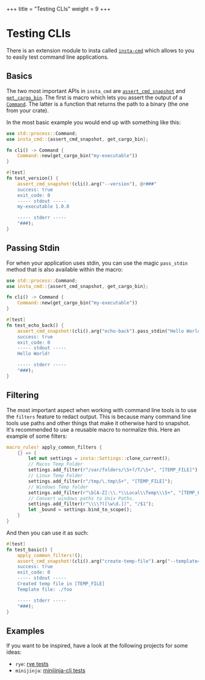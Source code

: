 +++
title = "Testing CLIs"
weight = 9
+++

# Testing CLIs

There is an extension module to insta called [`insta-cmd`](https://github.com/mitsuhiko/insta-cmd)
which allows to you to easily test command line applications.

## Basics

The two most important APIs in `insta_cmd` are
[`assert_cmd_snapshot`](https://docs.rs/insta-cmd/latest/insta_cmd/macro.assert_cmd_snapshot.html)
and
[`get_cargo_bin`](https://docs.rs/insta-cmd/latest/insta_cmd/fn.get_cargo_bin.html).  The
first is macro which lets you assert the output of a [`Command`](https://doc.rust-lang.org/std/process/struct.Command.html).  The latter is a function that returns the path to a binary (the one from your crate).

In the most basic example you would end up with something like this:

```rust
use std::process::Command;
use insta_cmd::{assert_cmd_snapshot, get_cargo_bin};

fn cli() -> Command {
    Command::new(get_cargo_bin("my-executable"))
}

#[test]
fn test_version() {
    assert_cmd_snapshot!(cli().arg("--version"), @r###"
    success: true
    exit_code: 0
    ----- stdout -----
    my-executable 1.0.0

    ----- stderr -----
    "###);
}
```

## Passing Stdin

For when your application uses stdin, you can use the magic `pass_stdin` method that is
also available within the macro:

```rust
use std::process::Command;
use insta_cmd::{assert_cmd_snapshot, get_cargo_bin};

fn cli() -> Command {
    Command::new(get_cargo_bin("my-executable"))
}

#[test]
fn test_echo_back() {
    assert_cmd_snapshot!(cli().arg("echo-back").pass_stdin("Hello World!"), @r###"
    success: true
    exit_code: 0
    ----- stdout -----
    Hello World!

    ----- stderr -----
    "###);
}
```

## Filtering

The most important aspect when working with command line tools is to use the `filters`
feature to redact output.  This is because many command line tools use paths and other
things that make it otherwise hard to snapshot.  It's recommended to use a reusable macro
to normalize this.  Here an example of some filters:

```rust
macro_rules! apply_common_filters {
    {} => {
        let mut settings = insta::Settings::clone_current();
        // Macos Temp Folder
        settings.add_filter(r"/var/folders/\S+?/T/\S+", "[TEMP_FILE]"),
        // Linux Temp Folder
        settings.add_filter(r"/tmp/\.tmp\S+", "[TEMP_FILE]");
        // Windows Temp folder
        settings.add_filter(r"\b[A-Z]:\\.*\\Local\\Temp\\\S+", "[TEMP_FILE]");
        // Convert windows paths to Unix Paths.
        settings.add_filter(r"\\\\?([\w\d.])", "/$1");
        let _bound = settings.bind_to_scope();
    }
}
```

And then you can use it as such:

```rust
#[test]
fn test_basic() {
    apply_common_filters!();
    assert_cmd_snapshot!(cli().arg("create-temp-file").arg("--template=./foo"), @r###"
    success: true
    exit_code: 0
    ----- stdout -----
    Created temp file in [TEMP_FILE]
    Template file: ./foo

    ----- stderr -----
    "###);
}
```

## Examples

If you want to be inspired, have a look at the following projects for some ideas:

- `rye`: [rye tests](https://github.com/astral-sh/rye/tree/main/rye/tests)
- `minijinja`: [minijinja-cli tests](https://github.com/mitsuhiko/minijinja/blob/main/minijinja-cli/tests/test_basic.rs)
